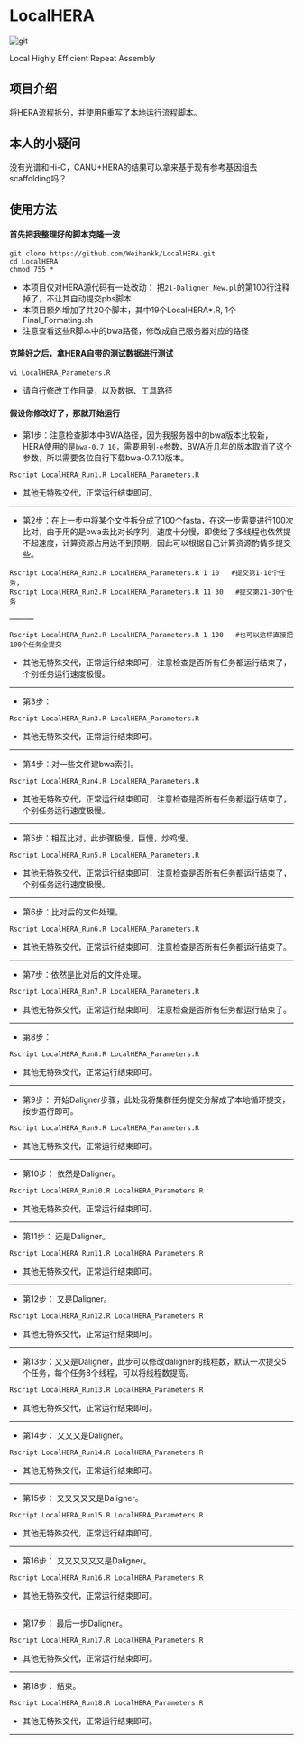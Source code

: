 # LocalHERA
![git](https://img.shields.io/badge/HERA-Local-brightgreen) 

Local Highly Efficient Repeat Assembly

## 项目介绍
将HERA流程拆分，并使用R重写了本地运行流程脚本。

## 本人的小疑问
没有光谱和Hi-C，CANU+HERA的结果可以拿来基于现有参考基因组去scaffolding吗？ 

## 使用方法
#### 首先把我整理好的脚本克隆一波
```
git clone https://github.com/Weihankk/LocalHERA.git
cd LocalHERA
chmod 755 *
```
- 本项目仅对HERA源代码有一处改动： 把`21-Daligner_New.pl`的第100行注释掉了，不让其自动提交pbs脚本   
- 本项目额外增加了共20个脚本，其中19个LocalHERA*.R, 1个Final_Formating.sh
- 注意查看这些R脚本中的bwa路径，修改成自己服务器对应的路径

#### 克隆好之后，拿HERA自带的测试数据进行测试
```
vi LocalHERA_Parameters.R
```
- 请自行修改工作目录，以及数据、工具路径

#### 假设你修改好了，那就开始运行
- 第1步：注意检查脚本中BWA路径，因为我服务器中的bwa版本比较新，HERA使用的是`bwa-0.7.10`，需要用到`-e`参数，BWA近几年的版本取消了这个参数，所以需要各位自行下载bwa-0.7.10版本。
```
Rscript LocalHERA_Run1.R LocalHERA_Parameters.R
```
- 其他无特殊交代，正常运行结束即可。
------------------------------

- 第2步：在上一步中将某个文件拆分成了100个fasta，在这一步需要进行100次比对，由于用的是bwa去比对长序列，速度十分慢，即使给了多线程也依然提不起速度，计算资源占用达不到预期，因此可以根据自己计算资源酌情多提交些。
```
Rscript LocalHERA_Run2.R LocalHERA_Parameters.R 1 10   #提交第1-10个任务,
Rscript LocalHERA_Run2.R LocalHERA_Parameters.R 11 30   #提交第21-30个任务

………………

Rscript LocalHERA_Run2.R LocalHERA_Parameters.R 1 100   #也可以这样直接把100个任务全提交
```
- 其他无特殊交代，正常运行结束即可，注意检查是否所有任务都运行结束了，个别任务运行速度极慢。
------------------------------

- 第3步：
```
Rscript LocalHERA_Run3.R LocalHERA_Parameters.R
```
- 其他无特殊交代，正常运行结束即可。
------------------------------

- 第4步：对一些文件建bwa索引。
```
Rscript LocalHERA_Run4.R LocalHERA_Parameters.R
```
- 其他无特殊交代，正常运行结束即可，注意检查是否所有任务都运行结束了，个别任务运行速度极慢。
------------------------------

- 第5步：相互比对，此步骤极慢，巨慢，炒鸡慢。
```
Rscript LocalHERA_Run5.R LocalHERA_Parameters.R
```
- 其他无特殊交代，正常运行结束即可，注意检查是否所有任务都运行结束了，个别任务运行速度极慢。
------------------------------

- 第6步：比对后的文件处理。
```
Rscript LocalHERA_Run6.R LocalHERA_Parameters.R
```
- 其他无特殊交代，正常运行结束即可，注意检查是否所有任务都运行结束了。
------------------------------

- 第7步：依然是比对后的文件处理。
```
Rscript LocalHERA_Run7.R LocalHERA_Parameters.R
```
- 其他无特殊交代，正常运行结束即可，注意检查是否所有任务都运行结束了。
------------------------------

- 第8步：
```
Rscript LocalHERA_Run8.R LocalHERA_Parameters.R
```
- 其他无特殊交代，正常运行结束即可。
------------------------------

- 第9步： 开始Daligner步骤，此处我将集群任务提交分解成了本地循环提交，按步运行即可。
```
Rscript LocalHERA_Run9.R LocalHERA_Parameters.R
```
- 其他无特殊交代，正常运行结束即可。
------------------------------

- 第10步： 依然是Daligner。
```
Rscript LocalHERA_Run10.R LocalHERA_Parameters.R
```
- 其他无特殊交代，正常运行结束即可。
------------------------------

- 第11步： 还是Daligner。
```
Rscript LocalHERA_Run11.R LocalHERA_Parameters.R
```
- 其他无特殊交代，正常运行结束即可。
------------------------------

- 第12步： 又是Daligner。
```
Rscript LocalHERA_Run12.R LocalHERA_Parameters.R
```
- 其他无特殊交代，正常运行结束即可。
------------------------------

- 第13步：又又是Daligner，此步可以修改daligner的线程数，默认一次提交5个任务，每个任务8个线程，可以将线程数提高。
```
Rscript LocalHERA_Run13.R LocalHERA_Parameters.R
```
- 其他无特殊交代，正常运行结束即可。
------------------------------

- 第14步： 又又又是Daligner。
```
Rscript LocalHERA_Run14.R LocalHERA_Parameters.R
```
- 其他无特殊交代，正常运行结束即可。
------------------------------

- 第15步： 又又又又又是Daligner。
```
Rscript LocalHERA_Run15.R LocalHERA_Parameters.R
```
- 其他无特殊交代，正常运行结束即可。
------------------------------

- 第16步： 又又又又又又是Daligner。
```
Rscript LocalHERA_Run16.R LocalHERA_Parameters.R
```
- 其他无特殊交代，正常运行结束即可。
------------------------------

- 第17步： 最后一步Daligner。
```
Rscript LocalHERA_Run17.R LocalHERA_Parameters.R
```
- 其他无特殊交代，正常运行结束即可。
------------------------------

- 第18步： 结束。
```
Rscript LocalHERA_Run18.R LocalHERA_Parameters.R
```
- 其他无特殊交代，正常运行结束即可。
------------------------------


